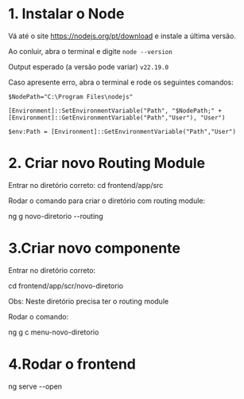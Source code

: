 # 1. Instalar o Node
Vá até o site https://nodejs.org/pt/download e instale a última versão.

Ao conluir, abra o terminal e digite `node --version`

Output esperado (a versão pode variar) `v22.19.0`

Caso apresente erro, abra o terminal e rode os seguintes comandos:

`$NodePath="C:\Program Files\nodejs"`

`[Environment]::SetEnvironmentVariable("Path", "$NodePath;" + [Environment]::GetEnvironmentVariable("Path","User"), "User")`

`$env:Path = [Environment]::GetEnvironmentVariable("Path","User")`

# 2. Criar novo Routing Module

Entrar no diretório correto:
cd frontend/app/src

Rodar o comando para criar o diretório com routing module:

ng g novo-diretorio --routing

# 3.Criar novo componente
Entrar no diretório correto:

cd frontend/app/scr/novo-diretorio

Obs: Neste diretório precisa ter o routing module

Rodar o comando:

ng g c menu-novo-diretorio

# 4.Rodar o frontend

ng serve --open